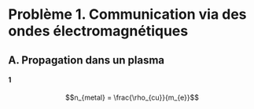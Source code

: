 # Problème 1. Communication via des ondes électromagnétiques
## A. Propagation dans un plasma
#### 1
$$n_{metal} = \frac{\rho_{cu}}{m_{e}}$$
$$$$